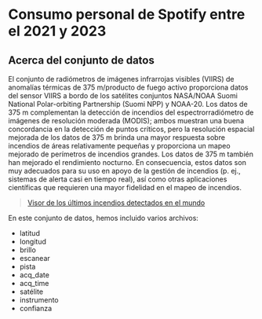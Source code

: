 # Consumo personal de Spotify entre el 2021 y 2023
## Acerca del conjunto de datos
El conjunto de radiómetros de imágenes infrarrojas visibles (VIIRS) de anomalías térmicas de 375 m/producto de fuego activo proporciona datos del sensor VIIRS a bordo de los satélites conjuntos NASA/NOAA Suomi National Polar-orbiting Partnership (Suomi NPP) y NOAA-20. Los datos de 375 m complementan la detección de incendios del espectrorradiómetro de imágenes de resolución moderada (MODIS); ambos muestran una buena concordancia en la detección de puntos críticos, pero la resolución espacial mejorada de los datos de 375 m brinda una mayor respuesta sobre incendios de áreas relativamente pequeñas y proporciona un mapeo mejorado de perímetros de incendios grandes. Los datos de 375 m también han mejorado el rendimiento nocturno. En consecuencia, estos datos son muy adecuados para su uso en apoyo de la gestión de incendios (p. ej., sistemas de alerta casi en tiempo real), así como otras aplicaciones científicas que requieren una mayor fidelidad en el mapeo de incendios.

> [Visor de los últimos incendios detectados en el mundo](https://www.geamap.com/es/incendios#zoom=3&lat=39&lon=-4.4&layer=3&overlays=TFFFFFFFFFFFFFF)

En este conjunto de datos, hemos incluido varios archivos:
- latitud
- longitud
- brillo
- escanear
- pista
- acq_date
- acq_time
- satélite
- instrumento
- confianza
